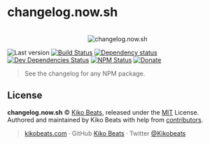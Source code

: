# changelog.now.sh

<p align="center">
  <br>
  <img src="https://i.imgur.com/Mh13XWB.gif" alt="changelog.now.sh">
  <br>
</p>

![Last version](https://img.shields.io/github/tag/Kikobeats/changelog.now.sh.svg?style=flat-square)
[![Build Status](https://img.shields.io/travis/Kikobeats/changelog.now.sh/master.svg?style=flat-square)](https://travis-ci.org/Kikobeats/changelog.now.sh)
[![Dependency status](https://img.shields.io/david/Kikobeats/changelog.now.sh.svg?style=flat-square)](https://david-dm.org/Kikobeats/changelog.now.sh)
[![Dev Dependencies Status](https://img.shields.io/david/dev/Kikobeats/changelog.now.sh.svg?style=flat-square)](https://david-dm.org/Kikobeats/changelog.now.sh#info=devDependencies)
[![NPM Status](https://img.shields.io/npm/dm/changelog.now.sh.svg?style=flat-square)](https://www.npmjs.org/package/changelog.now.sh)
[![Donate](https://img.shields.io/badge/donate-paypal-blue.svg?style=flat-square)](https://paypal.me/Kikobeats)

> See the changelog for any NPM package.

## License

**changelog.now.sh** © [Kiko Beats](https://kikobeats.com), released under the [MIT](https://github.com/Kikobeats/changelog.now.sh/blob/master/LICENSE.md) License.<br>
Authored and maintained by Kiko Beats with help from [contributors](https://github.com/Kikobeats/changelog.now.sh/contributors).

> [kikobeats.com](https://kikobeats.com) · GitHub [Kiko Beats](https://github.com/Kikobeats) · Twitter [@Kikobeats](https://twitter.com/Kikobeats)
